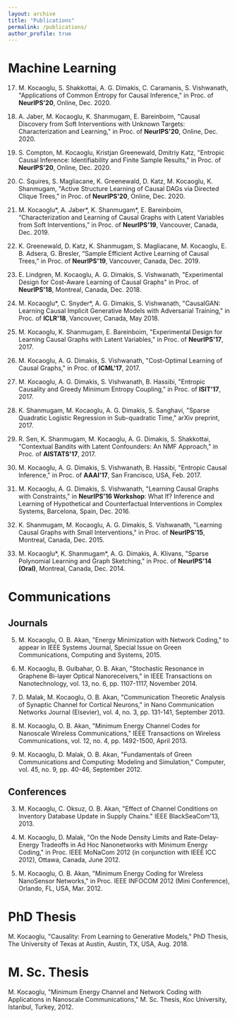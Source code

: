 ```yaml
---
layout: archive
title: "Publications"
permalink: /publications/
author_profile: true
---
```


# Machine Learning
17. M. Kocaoglu, S. Shakkottai, A. G. Dimakis, C. Caramanis, S. Vishwanath, "Applications of Common Entropy for Causal Inference," in Proc. of **NeurIPS'20**, Online, Dec. 2020.

16. A. Jaber, M. Kocaoglu, K. Shanmugam, E. Bareinboim, "Causal Discovery from Soft Interventions with Unknown Targets: Characterization and Learning," in Proc. of **NeurIPS'20**, Online, Dec. 2020.

15. S. Compton, M. Kocaoglu, Kristjan Greenewald, Dmitriy Katz, "Entropic Causal Inference: Identifiability and Finite Sample Results," in Proc. of **NeurIPS'20**, Online, Dec. 2020.

14. C. Squires, S. Magliacane, K. Greenewald, D. Katz, M. Kocaoglu, K. Shanmugam, "Active Structure Learning of Causal DAGs via Directed Clique Trees," in Proc. of **NeurIPS'20**, Online, Dec. 2020.

13. M. Kocaoglu\*, A. Jaber\*, K. Shanmugam\*, E. Bareinboim, “Characterization and Learning of Causal Graphs with Latent Variables from Soft Interventions,” in Proc. of **NeurIPS'19**, Vancouver, Canada, Dec. 2019. 

12. K. Greenewald, D. Katz, K. Shanmugam, S. Magliacane, M. Kocaoglu, E. B. Adsera, G. Bresler, “Sample Efficient Active Learning of Causal Trees,” in Proc. of **NeurIPS'19**, Vancouver, Canada, Dec. 2019. 

11. E. Lindgren, M. Kocaoglu, A. G. Dimakis, S. Vishwanath, "Experimental Design for Cost-Aware Learning of Causal Graphs" in Proc. of **NeurIPS'18**, Montreal, Canada, Dec. 2018.

10. M. Kocaoglu\*, C. Snyder\*, A. G. Dimakis, S. Vishwanath, "CausalGAN: Learning Causal Implicit Generative Models with Adversarial Training," in Proc. of **ICLR'18**, Vancouver, Canada,  May 2018.

9. M. Kocaoglu, K. Shanmugam, E. Bareinboim, "Experimental Design for Learning Causal Graphs with Latent Variables," in Proc. of **NeurIPS'17**, 2017.

8. M. Kocaoglu, A. G. Dimakis, S. Vishwanath, "Cost-Optimal Learning of Causal Graphs," in Proc. of **ICML'17**, 2017.

7. M. Kocaoglu, A. G. Dimakis, S. Vishwanath, B. Hassibi, "Entropic Causality and Greedy Minimum Entropy Coupling," in Proc. of **ISIT'17**, 2017.

6. K. Shanmugam, M. Kocaoglu, A. G. Dimakis, S. Sanghavi, "Sparse Quadratic Logistic Regression in Sub-quadratic Time," arXiv preprint, 2017.

5. R. Sen, K. Shanmugam, M. Kocaoglu, A. G. Dimakis, S. Shakkottai, "Contextual Bandits with Latent Confounders: An NMF Approach," in Proc. of **AISTATS'17**, 2017.

4. M. Kocaoglu, A. G. Dimakis, S. Vishwanath, B. Hassibi, "Entropic Causal Inference," in Proc. of **AAAI'17**, San Francisco, USA, Feb. 2017.

3. M. Kocaoglu, A. G. Dimakis, S. Vishwanath, "Learning Causal Graphs with Constraints," in **NeurIPS'16 Workshop**: What If? Inference and Learning of Hypothetical and Counterfactual Interventions in Complex Systems, Barcelona, Spain, Dec. 2016.

2. K. Shanmugam, M. Kocaoglu, A. G. Dimakis, S. Vishwanath, "Learning Causal Graphs with Small Interventions," in Proc. of **NeurIPS'15**, Montreal, Canada, Dec. 2015.

1. M. Kocaoglu\*, K. Shanmugam\*, A. G. Dimakis, A. Klivans, "Sparse Polynomial Learning and Graph Sketching," in Proc. of **NeurIPS'14 (Oral)**, Montreal, Canada, Dec. 2014.

# Communications

## Journals
5. M. Kocaoglu, O. B. Akan, "Energy Minimization with Network Coding," to appear in IEEE Systems Journal, Special Issue on Green Communications, Computing and Systems, 2015.

4. M. Kocaoglu, B. Gulbahar, O. B. Akan, "Stochastic Resonance in Graphene Bi-layer Optical Nanoreceivers," in IEEE Transactions on Nanotechnology, vol. 13, no. 6, pp. 1107-1117, November 2014.

3. D. Malak, M. Kocaoglu, O. B. Akan, "Communication Theoretic Analysis of Synaptic Channel for Cortical Neurons," in Nano Communication Networks Journal (Elsevier), vol. 4, no. 3, pp. 131-141, September 2013.

2. M. Kocaoglu, O. B. Akan, "Minimum Energy Channel Codes for Nanoscale Wireless Communications,"  IEEE Transactions on Wireless Communications, vol. 12, no. 4, pp. 1492-1500, April 2013.

1. M. Kocaoglu, D. Malak, O. B. Akan, "Fundamentals of Green Communications and Computing: Modeling and Simulation," Computer, vol. 45, no. 9, pp. 40-46, September 2012.

## Conferences
3. M. Kocaoglu, C. Oksuz, O. B. Akan, "Effect of Channel Conditions on Inventory Database Update in Supply Chains." IEEE BlackSeaCom'13, 2013.

2. M. Kocaoglu, D. Malak, "On the Node Density Limits and Rate-Delay-Energy Tradeoffs in Ad Hoc Nanonetworks with Minimum Energy Coding," in Proc. IEEE MoNaCom 2012 (in conjunction with IEEE ICC 2012), Ottawa, Canada, June 2012.

1. M. Kocaoglu, O. B. Akan, "Minimum Energy Coding for Wireless NanoSensor Networks," in Proc. IEEE INFOCOM 2012 (Mini Conference), Orlando, FL, USA, Mar. 2012.

# PhD Thesis
M. Kocaoglu, "Causality: From Learning to Generative Models," PhD Thesis, The University of Texas at Austin, Austin, TX, USA, Aug. 2018.

# M. Sc. Thesis
M. Kocaoglu, "Minimum Energy Channel and Network Coding with Applications in Nanoscale Communications," M. Sc. Thesis, Koc University, Istanbul, Turkey, 2012.
